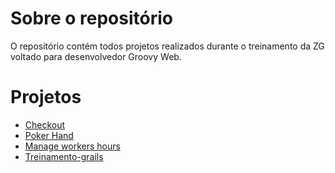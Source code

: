 # Sobre o repositório

O repositório contém todos projetos realizados durante o treinamento da ZG voltado para desenvolvedor Groovy Web.

# Projetos

- [Checkout](/Checkout)
- [Poker Hand](/PokerHand)
- [Manage workers hours](/ManageWorkersHours)
- [Treinamento-grails](/treinamento-grails)
